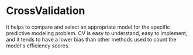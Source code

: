 # CrossValidation
It helps to compare and select an appropriate model for the specific predictive modeling problem. CV is easy to understand, easy to implement, and it tends to have a lower bias than other methods used to count the model's efficiency scores.
